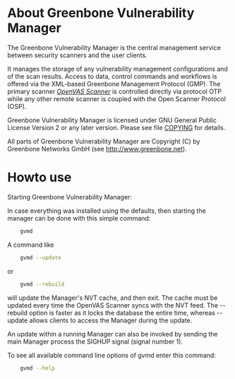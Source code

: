 # About Greenbone Vulnerability Manager

The Greenbone Vulnerability Manager is the central management service between
security scanners and the user clients.

It manages the storage of any vulnerability management configurations and of the
scan results. Access to data, control commands and workflows is offered via the
XML-based Greenbone Management Protocol (GMP). The primary scanner
*[OpenVAS Scanner](https://github.com/greenbone/openvas-scanner)*
is controlled directly via protocol OTP while any other remote scanner is coupled
with the Open Scanner Protocol (OSP).

Greenbone Vulnerability Manager is licensed under GNU General Public License
Version 2 or any later version.  Please see file [COPYING](COPYING) for details.

All parts of Greenbone Vulnerability Manager are Copyright (C) by Greenbone
Networks GmbH (see http://www.greenbone.net).


# Howto use

Starting Greenbone Vulnerability Manager:

In case everything was installed using the defaults, then starting the manager
can be done with this simple command:

```sh
    gvmd
```


A command like


```sh
    gvmd --update
```

or

```sh
    gvmd --rebuild
```

will update the Manager's NVT cache, and then exit.  The cache must be
updated every time the OpenVAS Scanner syncs with the NVT feed.  The --rebuild
option is faster as it locks the database the entire time, whereas --update
allows clients to access the Manager during the update.

An update within a running Manager can also be invoked by sending the main
Manager process the SIGHUP signal (signal number 1).


To see all available command line options of gvmd enter this command:

```sh
    gvmd --help
```
